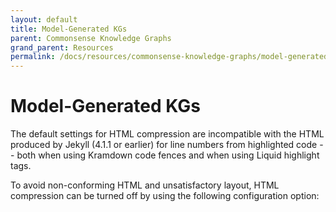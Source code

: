 ```yaml
---
layout: default
title: Model-Generated KGs
parent: Commonsense Knowledge Graphs
grand_parent: Resources
permalink: /docs/resources/commonsense-knowledge-graphs/model-generated-KGs
---
```


# Model-Generated KGs

The default settings for HTML compression are incompatible with the HTML
produced by Jekyll (4.1.1 or earlier) for line numbers from highlighted code
-- both when using Kramdown code fences and when using Liquid highlight tags.

To avoid non-conforming HTML and unsatisfactory layout, HTML compression
can be turned off by using the following configuration option: